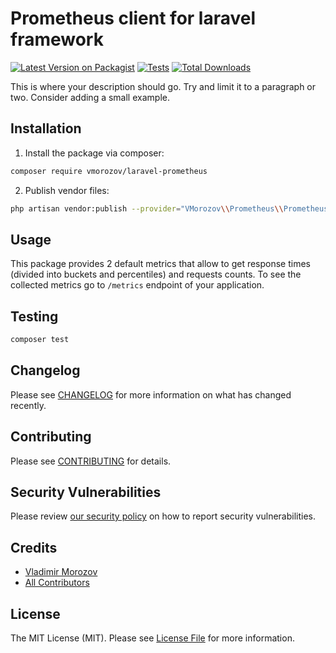 # Prometheus client for laravel framework

[![Latest Version on Packagist](https://img.shields.io/packagist/v/vmorozov/laravel-prometheus.svg?style=flat-square)](https://packagist.org/packages/vmorozov/laravel-prometheus)
[![Tests](https://img.shields.io/github/actions/workflow/status/freezer278/laravel-prometheus/run-tests.yml?branch=main&label=tests&style=flat-square)](https://github.com/freezer278/laravel-prometheus/actions/workflows/run-tests.yml)
[![Total Downloads](https://img.shields.io/packagist/dt/vmorozov/laravel-prometheus.svg?style=flat-square)](https://packagist.org/packages/vmorozov/laravel-prometheus)

This is where your description should go. Try and limit it to a paragraph or two. Consider adding a small example.

## Installation

1. Install the package via composer:

```bash
composer require vmorozov/laravel-prometheus
```
2. Publish vendor files:
```bash
php artisan vendor:publish --provider="VMorozov\\Prometheus\\PrometheusServiceProvider"
```

## Usage

This package provides 2 default metrics that allow to get response times (divided into buckets and percentiles) and requests counts.
To see the collected metrics go to `/metrics` endpoint of your application.

[//]: # (## Configuration)

## Testing

```bash
composer test
```

## Changelog

Please see [CHANGELOG](CHANGELOG.md) for more information on what has changed recently.

## Contributing

Please see [CONTRIBUTING](https://github.com/spatie/.github/blob/main/CONTRIBUTING.md) for details.

## Security Vulnerabilities

Please review [our security policy](../../security/policy) on how to report security vulnerabilities.

## Credits

- [Vladimir Morozov](https://github.com/vmorozov)
- [All Contributors](../../contributors)

## License

The MIT License (MIT). Please see [License File](LICENSE.md) for more information.
